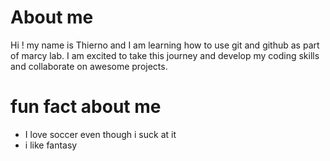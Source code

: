# About me
Hi ! my name is Thierno and I am learning how to use git and github as part of marcy lab. I am excited to take this journey and develop my coding skills and collaborate on awesome projects.
# fun fact about me
- I love soccer even though i suck at it
- i like fantasy
  
